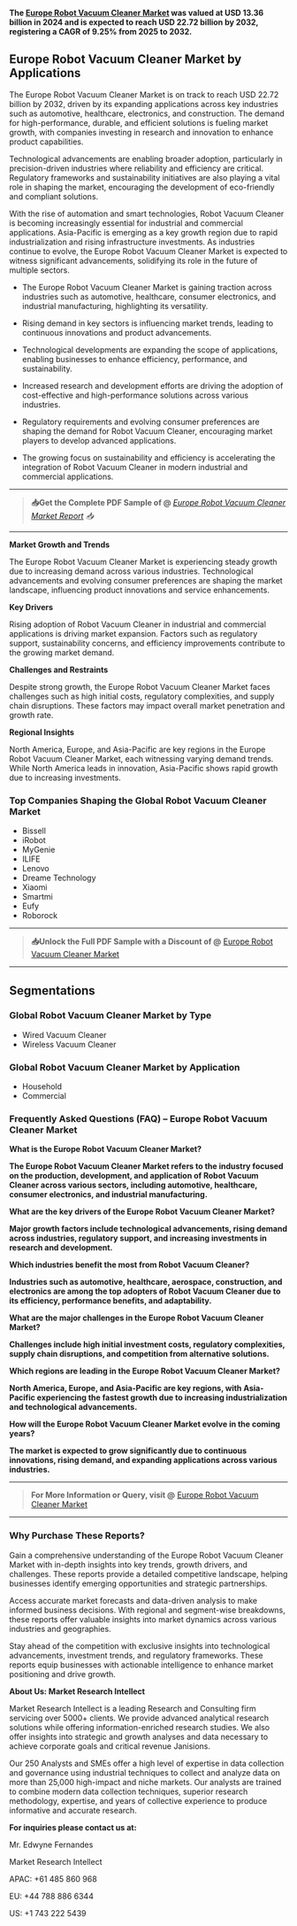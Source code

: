 <p><strong>The <a href="https://www.marketresearchintellect.com/download-sample/?rid=1073667&amp;utm_source=Pulse-April-Europe&amp;utm_medium=852">Europe Robot Vacuum Cleaner Market</a> was valued at USD 13.36 billion in 2024 and is expected to reach USD 22.72 billion by 2032, registering a CAGR of 9.25% from 2025 to 2032.</strong></p><h2>Europe Robot Vacuum Cleaner Market by Applications&nbsp;</h2><p><p>The Europe Robot Vacuum Cleaner Market is on track to reach USD 22.72 billion by 2032, driven by its expanding applications across key industries such as automotive, healthcare, electronics, and construction. The demand for high-performance, durable, and efficient solutions is fueling market growth, with companies investing in research and innovation to enhance product capabilities.</p><p>Technological advancements are enabling broader adoption, particularly in precision-driven industries where reliability and efficiency are critical. Regulatory frameworks and sustainability initiatives are also playing a vital role in shaping the market, encouraging the development of eco-friendly and compliant solutions.</p><p>With the rise of automation and smart technologies, Robot Vacuum Cleaner is becoming increasingly essential for industrial and commercial applications. Asia-Pacific is emerging as a key growth region due to rapid industrialization and rising infrastructure investments. As industries continue to evolve, the Europe Robot Vacuum Cleaner Market is expected to witness significant advancements, solidifying its role in the future of multiple sectors.</p></p><ul><li><p>The Europe Robot Vacuum Cleaner Market is gaining traction across industries such as automotive, healthcare, consumer electronics, and industrial manufacturing, highlighting its versatility.</p></li><li><p>Rising demand in key sectors is influencing market trends, leading to continuous innovations and product advancements.</p></li><li><p>Technological developments are expanding the scope of applications, enabling businesses to enhance efficiency, performance, and sustainability.</p></li><li><p>Increased research and development efforts are driving the adoption of cost-effective and high-performance solutions across various industries.</p></li><li><p>Regulatory requirements and evolving consumer preferences are shaping the demand for Robot Vacuum Cleaner, encouraging market players to develop advanced applications.</p></li><li><p>The growing focus on sustainability and efficiency is accelerating the integration of Robot Vacuum Cleaner in modern industrial and commercial applications.</p></li></ul><hr /><blockquote><p><strong><span class="font-[700]">📥Get the Complete PDF Sample of @ </span></strong><em><span class="font-[700]"><a href="https://www.marketresearchintellect.com/download-sample/?rid=1073667&amp;utm_source=Pulse-April-Europe&amp;utm_medium=852" target="_blank" data-tracking-control-name="article-ssr-frontend-pulse_little-text-block" data-tracking-will-navigate="" data-test-link="">Europe Robot Vacuum Cleaner Market Report</a>&nbsp;📥</span></em></p></blockquote><hr /><p class="" data-start="77" data-end="360"><strong data-start="77" data-end="105">Market Growth and Trends</strong></p><p class="" data-start="77" data-end="360">The Europe Robot Vacuum Cleaner Market is experiencing steady growth due to increasing demand across various industries. Technological advancements and evolving consumer preferences are shaping the market landscape, influencing product innovations and service enhancements.</p><p class="" data-start="362" data-end="606"><strong data-start="362" data-end="377">Key Drivers</strong></p><p class="" data-start="362" data-end="606">Rising adoption of Robot Vacuum Cleaner in industrial and commercial applications is driving market expansion. Factors such as regulatory support, sustainability concerns, and efficiency improvements contribute to the growing market demand.</p><p class="" data-start="608" data-end="849"><strong data-start="608" data-end="637">Challenges and Restraints</strong></p><p class="" data-start="608" data-end="849">Despite strong growth, the Europe Robot Vacuum Cleaner Market faces challenges such as high initial costs, regulatory complexities, and supply chain disruptions. These factors may impact overall market penetration and growth rate.</p><p class="" data-start="851" data-end="1095"><strong data-start="851" data-end="872">Regional Insights</strong></p><p class="" data-start="851" data-end="1095">North America, Europe, and Asia-Pacific are key regions in the Europe Robot Vacuum Cleaner Market, each witnessing varying demand trends. While North America leads in innovation, Asia-Pacific shows rapid growth due to increasing investments.</p><p><h3>Top Companies Shaping the Global Robot Vacuum Cleaner Market </h3><ul><li>Bissell</li><li> iRobot</li><li> MyGenie</li><li> ILIFE</li><li> Lenovo</li><li> Dreame Technology</li><li> Xiaomi</li><li> Smartmi</li><li> Eufy</li><li> Roborock</li></ul></p><hr /><blockquote><p><strong>📥Unlock the Full PDF Sample with a Discount of @</strong> <a href="https://www.marketresearchintellect.com/ask-for-discount/?rid=1073667&amp;utm_source=Pulse-April-Europe&amp;utm_medium=852">Europe Robot Vacuum Cleaner Market</a></p></blockquote><hr /><p><h2>Segmentations</h2><h3>Global Robot Vacuum Cleaner Market by Type</h3><ul><li>Wired Vacuum Cleaner</li><li>Wireless Vacuum Cleaner</li></ul><h3>Global Robot Vacuum Cleaner Market by Application</h3><ul><li>Household</li><li>Commercial</li></ul></p><h3><strong>Frequently Asked Questions (FAQ) &ndash; Europe Robot Vacuum Cleaner Market</strong></h3><p><strong>What is the Europe Robot Vacuum Cleaner Market?</strong></p><p><strong>The Europe Robot Vacuum Cleaner Market refers to the industry focused on the production, development, and application of Robot Vacuum Cleaner across various sectors, including automotive, healthcare, consumer electronics, and industrial manufacturing.</strong></p><p><strong>What are the key drivers of the Europe Robot Vacuum Cleaner Market?</strong></p><p><strong>Major growth factors include technological advancements, rising demand across industries, regulatory support, and increasing investments in research and development.</strong></p><p><strong>Which industries benefit the most from Robot Vacuum Cleaner?</strong></p><p><strong>Industries such as automotive, healthcare, aerospace, construction, and electronics are among the top adopters of Robot Vacuum Cleaner due to its efficiency, performance benefits, and adaptability.</strong></p><p><strong>What are the major challenges in the Europe Robot Vacuum Cleaner Market?</strong></p><p><strong>Challenges include high initial investment costs, regulatory complexities, supply chain disruptions, and competition from alternative solutions.</strong></p><p><strong>Which regions are leading in the Europe Robot Vacuum Cleaner Market?</strong></p><p><strong>North America, Europe, and Asia-Pacific are key regions, with Asia-Pacific experiencing the fastest growth due to increasing industrialization and technological advancements.</strong></p><p><strong>How will the Europe Robot Vacuum Cleaner Market evolve in the coming years?</strong></p><p><strong>The market is expected to grow significantly due to continuous innovations, rising demand, and expanding applications across various industries.</strong></p><hr /><blockquote><p><span class="font-[700]"><strong>For More Information or Query, visit&nbsp;@</strong>&nbsp;</span><span class="font-[700]"><a href="https://www.marketresearchintellect.com/product/robot-vacuum-cleaner-market/?utm_source=Linkedin&utm_medium=852" target="_blank" data-tracking-control-name="article-ssr-frontend-pulse_little-text-block" data-tracking-will-navigate="" data-test-link="">Europe Robot Vacuum Cleaner Market</a></span></p></blockquote><hr /><h3><strong data-start="0" data-end="31">Why Purchase These Reports?</strong></h3><p class="" data-start="35" data-end="297">Gain a comprehensive understanding of the Europe Robot Vacuum Cleaner Market with in-depth insights into key trends, growth drivers, and challenges. These reports provide a detailed competitive landscape, helping businesses identify emerging opportunities and strategic partnerships.</p><p class="" data-start="299" data-end="540">Access accurate market forecasts and data-driven analysis to make informed business decisions. With regional and segment-wise breakdowns, these reports offer valuable insights into market dynamics across various industries and geographies.</p><p class="" data-start="542" data-end="784">Stay ahead of the competition with exclusive insights into technological advancements, investment trends, and regulatory frameworks. These reports equip businesses with actionable intelligence to enhance market positioning and drive growth.</p><p><strong><span class="font-[700]">About Us: Market Research Intellect</span></strong></p><p><span class="">Market Research Intellect is a leading Research and Consulting firm servicing over 5000+ clients. We provide advanced analytical research solutions while offering information-enriched research studies.&nbsp;</span>We also offer insights into strategic and growth analyses and data necessary to achieve corporate goals and critical revenue Janisions.</p><p><span class="">Our 250 Analysts and SMEs offer a high level of expertise in data collection and governance using industrial techniques to collect and analyze data on more than 25,000 high-impact and niche markets. Our analysts are trained to combine modern data collection techniques, superior research methodology, expertise, and years of collective experience to produce informative and accurate research.</span></p><p><strong>For inquiries please contact us at:</strong></p><p>Mr. Edwyne Fernandes</p><p>Market Research Intellect</p><p>APAC: +61 485 860 968</p><p>EU: +44 788 886 6344</p><p>US: +1 743 222 5439</p>